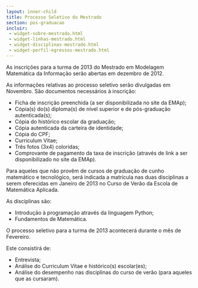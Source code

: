 ```yaml
---
layout: inner-child
title: Processo Seletivo do Mestrado
section: pos-graduacao
incluir:
 - widget-sobre-mestrado.html
 - widget-linhas-mestrado.html
 - widget-disciplinas-mestrado.html
 - widget-perfil-egressos-mestrado.html
---
```


As inscrições para a turma de 2013 do Mestrado em Modelagem Matemática
da Informação serão abertas em dezembro de 2012.

As informações relativas ao processo seletivo serão divulgadas em
Novembro. São documentos necessários à inscrição:

- Ficha de inscrição preenchida (a ser disponibilizada no site da
  EMAp);
- Cópia(s) do(s) diploma(s) de nível superior e de pós-graduação
  autenticada(s);
- Cópia do histórico escolar da graduação;
- Cópia autenticada da carteira de identidade;
- Cópia do CPF;
- Curriculum Vitae;
- Três fotos (3x4) coloridas;
- Comprovante de pagamento da taxa de inscrição (através de link a ser
  disponibilizado no site da EMAp).

Para aqueles que não provêm de cursos de graduação de cunho matemático
e tecnológico, será indicada a matrícula nas duas disciplinas a serem
oferecidas em Janeiro de 2013 no Curso de Verão da Escola de
Matemática Aplicada.

As disciplinas são:

- Introdução à programação através da linguagem Python;
- Fundamentos de Matemática.

O processo seletivo para a turma de 2013 acontecerá durante o mês de
Fevereiro.

Este consistirá de:

- Entrevista;
- Análise do Curriculum Vitae e histórico(s) escolar(es);
- Análise do desempenho nas disciplinas do curso de verão (para
  aqueles que as cursaram).

